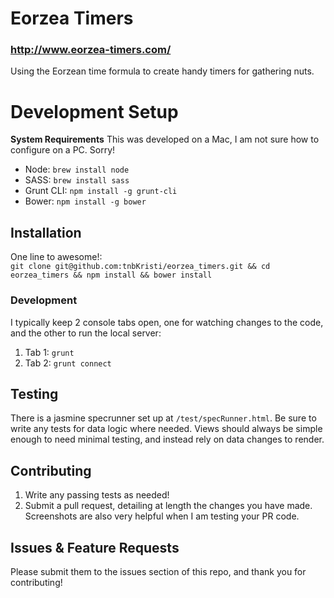 # Eorzea Timers
### http://www.eorzea-timers.com/
Using the Eorzean time formula to create handy timers for gathering nuts.

# Development Setup

**System Requirements**
This was developed on a Mac, I am not sure how to configure on a PC. Sorry!

- Node: `brew install node`
- SASS: `brew install sass`
- Grunt CLI: `npm install -g grunt-cli`
- Bower: `npm install -g bower`

## Installation

One line to awesome!:  
`git clone git@github.com:tnbKristi/eorzea_timers.git && cd eorzea_timers && npm install && bower install`

### Development

I typically keep 2 console tabs open, one for watching changes to the code, and the other to run the local server:

1. Tab 1: `grunt`
2. Tab 2: `grunt connect`

## Testing

There is a jasmine specrunner set up at `/test/specRunner.html`. Be sure to write any tests for data logic where needed.
Views should always be simple enough to need minimal testing, and instead rely on data changes to render.


## Contributing

1. Write any passing tests as needed!
2. Submit a pull request, detailing at length the changes you have made. Screenshots are also very helpful when I am testing your PR code.

## Issues & Feature Requests

Please submit them to the issues section of this repo, and thank you for contributing!

